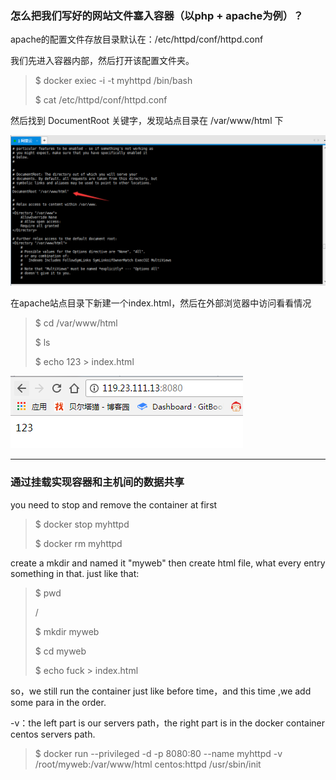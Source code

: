 ### 怎么把我们写好的网站文件塞入容器（以php + apache为例）？

apache的配置文件存放目录默认在：/etc/httpd/conf/httpd.conf

我们先进入容器内部，然后打开该配置文件夹。

> $ docker exiec -i -t myhttpd /bin/bash
>
> $ cat /etc/httpd/conf/httpd.conf

然后找到 DocumentRoot 关键字，发现站点目录在 /var/www/html 下

![](/assets/353import.png)

在apache站点目录下新建一个index.html，然后在外部浏览器中访问看看情况

> $ cd /var/www/html
>
> $ ls
>
> $ echo 123 &gt; index.html

![](/assets/5412import.png)

---

### 通过挂载实现容器和主机间的数据共享

you need to stop and remove the container at first

> $ docker stop myhttpd
>
> $ docker rm myhttpd

create a mkdir and named it "myweb" then create html file, what every entry something in that. just like that:

> $ pwd
>
> /
>
> $ mkdir myweb
>
> $ cd myweb
>
> $ echo fuck &gt; index.html

so，we still  run the container just like before time，and this time ,we add some para in the order.

-v：the left part is our servers path，the right part is in the docker container centos servers path.

> $ docker run --privileged -d -p 8080:80 --name  myhttpd -v /root/myweb:/var/www/html centos:httpd /usr/sbin/init



